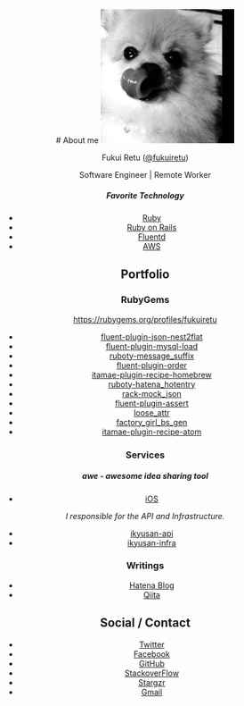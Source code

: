 <div style="text-align: center;">
# About me

<img src="img/prof.jpg" width="240">

Fukui Retu ([@fukuiretu](https://twitter.com/fukuiretu))

Software Engineer | Remote Worker

##### Favorite Technology
- [Ruby](https://www.ruby-lang.org)
- [Ruby on Rails](http://rubyonrails.org/)
- [Fluentd](http://www.fluentd.org/)
- [AWS](https://aws.amazon.com)



## Portfolio

### RubyGems

https://rubygems.org/profiles/fukuiretu

- [fluent-plugin-json-nest2flat](https://rubygems.org/gems/fluent-plugin-json-nest2flat)
- [fluent-plugin-mysql-load](https://rubygems.org/gems/fluent-plugin-mysql-load)
- [ruboty-message_suffix](https://rubygems.org/gems/ruboty-message_suffix)
- [fluent-plugin-order](https://rubygems.org/gems/fluent-plugin-order)
- [itamae-plugin-recipe-homebrew](https://rubygems.org/gems/itamae-plugin-recipe-homebrew)
- [ruboty-hatena_hotentry](https://rubygems.org/gems/ruboty-hatena_hotentry)
- [rack-mock_json](https://rubygems.org/gems/rack-mock_json)
- [fluent-plugin-assert](https://rubygems.org/gems/fluent-plugin-assert)
- [loose_attr](https://rubygems.org/gems/loose_attr)
- [factory_girl_bs_gen](https://rubygems.org/gems/factory_girl_bs_gen)
- [itamae-plugin-recipe-atom](https://rubygems.org/gems/itamae-plugin-recipe-atom)

### Services

##### awe - awesome idea sharing tool
- [iOS](https://itunes.apple.com/jp/app/awe-awesome-idea-sharing-tool/id992281167?mt=8)

*I responsible for the API and Infrastructure.*

- [ikyusan-api](https://github.com/sekainohajimari/ikyusan-api)
- [ikyusan-infra](https://github.com/sekainohajimari/ikyusan-infra)

### Writings
- [Hatena Blog](http://f-retu.hatenablog.com/)
- [Qiita](http://qiita.com/fukuiretu)



## Social / Contact
- [Twitter](https://twitter.com/fukuiretu)
- [Facebook](https://www.facebook.com/takeshi.fukui.39)
- [GitHub](https://github.com/fukuiretu)
- [StackoverFlow](http://ja.stackoverflow.com/users/13874/retu-fukui)
- [Stargzr](https://stargzr.net/users/fukuiretu)
- [Gmail](mailto:fukuiretu@gmail.com)
